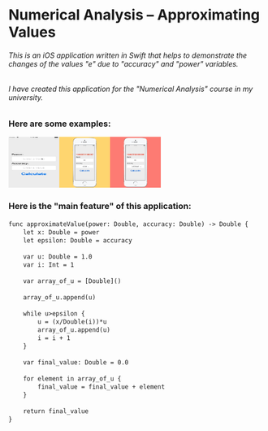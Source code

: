 # Numerical Analysis – Approximating Values
###### This is an iOS application written in Swift that helps to demonstrate the changes of the values "e" due to "accuracy" and "power" variables.
###### I have created this application for the "Numerical Analysis" course in my university.
### Here are some examples:

<img src="https://github.com/yusif-projects/numerical-analysis-approximation/blob/master/Previews%20for%20GitHub/1.gif" width="100" height="100" /><img src="https://github.com/yusif-projects/numerical-analysis-approximation/blob/master/Previews%20for%20GitHub/2.gif" width="100" height="100" /><img src="https://github.com/yusif-projects/numerical-analysis-approximation/blob/master/Previews%20for%20GitHub/3.gif" width="100" height="100" />

### Here is the "main feature" of this application:
```
func approximateValue(power: Double, accuracy: Double) -> Double {
    let x: Double = power
    let epsilon: Double = accuracy
    
    var u: Double = 1.0
    var i: Int = 1
    
    var array_of_u = [Double]()
    
    array_of_u.append(u)
    
    while u>epsilon {
        u = (x/Double(i))*u
        array_of_u.append(u)
        i = i + 1
    }
    
    var final_value: Double = 0.0
    
    for element in array_of_u {
        final_value = final_value + element
    }
    
    return final_value
}
```
